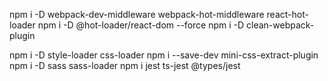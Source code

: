 npm i -D webpack-dev-middleware webpack-hot-middleware react-hot-loader
npm i -D @hot-loader/react-dom --force
npm i -D clean-webpack-plugin

npm i -D style-loader css-loader
npm i --save-dev mini-css-extract-plugin
npm i -D sass sass-loader
npm i  jest ts-jest @types/jest